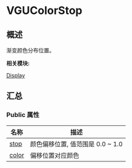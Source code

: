 # VGUColorStop


## **概述**

渐变颜色分布位置。

**相关模块:**

[Display](_display.md)


## **汇总**


### Public 属性

  | 名称 | 描述 | 
| -------- | -------- |
| [stop](_display.md#stop) | 颜色偏移位置,&nbsp;值范围是&nbsp;0.0&nbsp;~&nbsp;1.0 | 
| [color](_display.md#color-45) | 偏移位置对应颜色 | 
